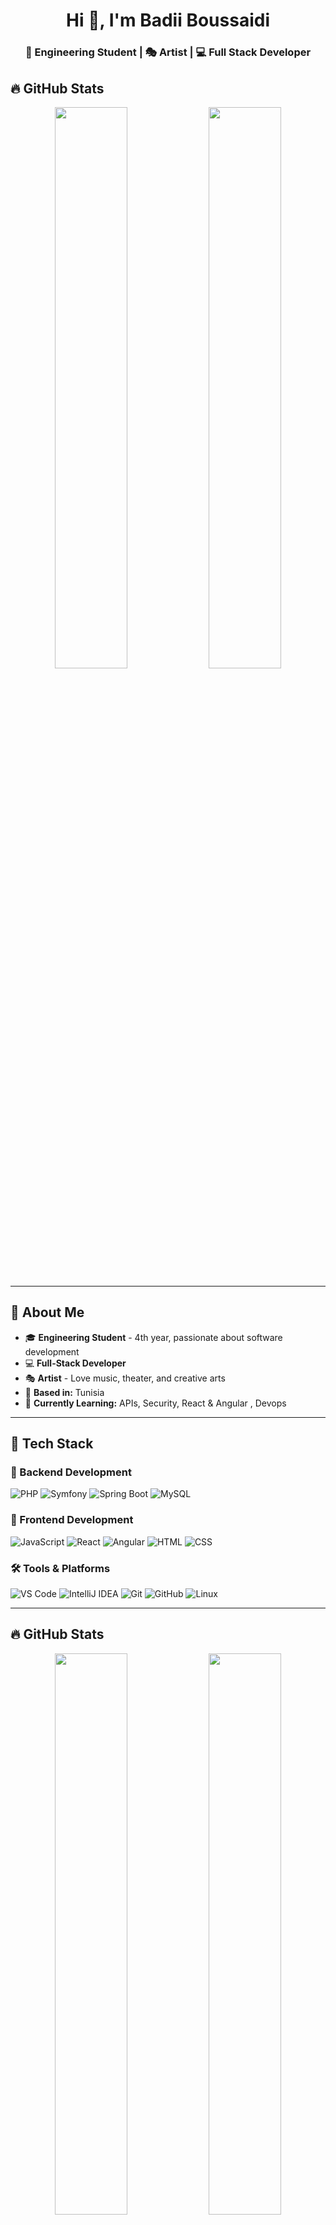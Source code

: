 <h1 align="center">Hi 👋, I'm Badii Boussaidi</h1>
<h3 align="center">🚀 Engineering Student | 🎭 Artist | 💻 Full Stack Developer </h3>

## 🔥 GitHub Stats  

<p align="center">
  <img src="https://github-readme-stats.vercel.app/api?username=BoussaidiBadii&show_icons=true&theme=dark&hide_border=true" width="48%" />
  <img src="https://streak-stats.demolab.com/?user=BoussaidiBadii&theme=dark&hide_border=true" width="48%" />
</p>


---

## 🚀 About Me

- 🎓 **Engineering Student** - 4th year, passionate about software development  
- 💻 **Full-Stack Developer** 
- 🎭 **Artist** - Love music, theater, and creative arts  
- 📍 **Based in:**  Tunisia  
- 🎯 **Currently Learning:**  APIs, Security, React & Angular , Devops

---

## 🌟 Tech Stack

### **🚀 Backend Development**
![PHP](https://img.shields.io/badge/PHP-777BB4?style=for-the-badge&logo=php&logoColor=white)
![Symfony](https://img.shields.io/badge/Symfony-000000?style=for-the-badge&logo=symfony&logoColor=white)
![Spring Boot](https://img.shields.io/badge/Spring%20Boot-6DB33F?style=for-the-badge&logo=spring-boot&logoColor=white)
![MySQL](https://img.shields.io/badge/MySQL-4479A1?style=for-the-badge&logo=mysql&logoColor=white)

### **🎨 Frontend Development**
![JavaScript](https://img.shields.io/badge/JavaScript-F7DF1E?style=for-the-badge&logo=javascript&logoColor=black)
![React](https://img.shields.io/badge/React-61DAFB?style=for-the-badge&logo=react&logoColor=black)
![Angular](https://img.shields.io/badge/Angular-DD0031?style=for-the-badge&logo=angular&logoColor=white)
![HTML](https://img.shields.io/badge/HTML-E34F26?style=for-the-badge&logo=html5&logoColor=white)
![CSS](https://img.shields.io/badge/CSS-1572B6?style=for-the-badge&logo=css3&logoColor=white)

### **🛠️ Tools & Platforms**
![VS Code](https://img.shields.io/badge/VS_Code-0078D4?style=for-the-badge&logo=visual-studio-code&logoColor=white)
![IntelliJ IDEA](https://img.shields.io/badge/IntelliJ%20IDEA-000000?style=for-the-badge&logo=intellij-idea&logoColor=white)
![Git](https://img.shields.io/badge/Git-F05032?style=for-the-badge&logo=git&logoColor=white)
![GitHub](https://img.shields.io/badge/GitHub-181717?style=for-the-badge&logo=github&logoColor=white)
![Linux](https://img.shields.io/badge/Linux-FCC624?style=for-the-badge&logo=linux&logoColor=black)

---

## 🔥 GitHub Stats  

<p align="center">
  <img src="https://github-readme-stats.vercel.app/api?username=BoussaidiBadii&show_icons=true&theme=dark&hide_border=true" width="48%" />
<img src="https://streak-stats.demolab.com/?user=BoussaidiBadii&theme=dark&hide_border=true" width="48%" />
</p>

---

## 📫 Connect with Me  
<p align="left">
  <a href="[https://www.linkedin.com/in/badii-boussaidi](https://www.linkedin.com/in/badii-boussaidi-030744208/)" target="_blank">
    <img src="https://img.shields.io/badge/LinkedIn-0A66C2?style=for-the-badge&logo=linkedin&logoColor=white" alt="LinkedIn">
  </a>

  <a href="https://github.com/BadiiBoussaidi">
    <img src="https://img.shields.io/badge/GitHub-181717?style=for-the-badge&logo=github&logoColor=white" alt="GitHub">
  </a>
</p>

---

## 🎵 Fun Fact  
🎶 *When I’m not coding, you’ll probably find me playing music or acting on stage!* 🎭  

---

✨ **Made with ❤️ by Badii Boussaidi** ✨

